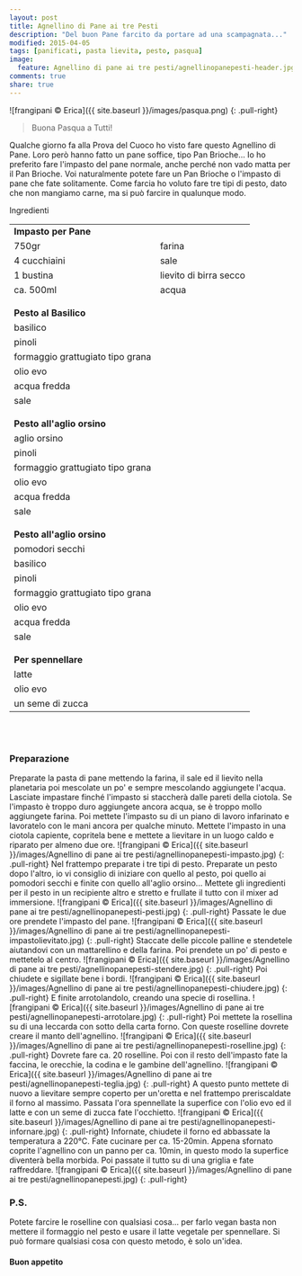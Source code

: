 ```yaml
---
layout: post
title: Agnellino di Pane ai tre Pesti
description: "Del buon Pane farcito da portare ad una scampagnata..."
modified: 2015-04-05
tags: [panificati, pasta lievita, pesto, pasqua]
image:
  feature: Agnellino di pane ai tre pesti/agnellinopanepesti-header.jpg
comments: true
share: true
---
```


![frangipani © Erica]({{ site.baseurl }}/images/pasqua.png)
{: .pull-right}

> Buona Pasqua a Tutti!

Qualche giorno fa alla Prova del Cuoco ho visto fare questo Agnellino di Pane. Loro però hanno fatto un pane soffice, tipo Pan Brioche... Io ho preferito fare l'impasto del pane normale, anche perché non vado matta per il Pan Brioche. Voi naturalmente potete fare un Pan Brioche o l'impasto di pane che fate solitamente. Come farcia ho voluto fare tre tipi di pesto, dato che non mangiamo carne, ma si può farcire in qualunque modo. 


<div class="ingredients">
  <div class="ingredients-title">Ingredienti</div>
  <table>
    <tbody>
      <tr>
        <td colspan="2"><b>Impasto per Pane</b></td>
      </tr>
      <tr>
        <td>750gr</td>
        <td>farina</td>
      </tr>
      <tr>
        <td>4 cucchiaini</td>
        <td>sale</td>
      </tr>
      <tr>
        <td>1 bustina</td>
        <td>lievito di birra secco</td>
      </tr>
      <tr>
        <td>ca. 500ml</td>
        <td>acqua</td>
      </tr>
      <tr style="height: 15px;"></tr>
      <tr>          
        <td colspan="2"><b>Pesto al Basilico</b></td>
      </tr>
      <tr>
        <td>basilico</td>
      </tr>
      <tr>      
        <td>pinoli</td>
      </tr>
      <tr>      
        <td>formaggio grattugiato tipo grana</td>
      </tr>
      <tr>
        <td>olio evo</td>
      </tr>
      <tr>
        <td>acqua fredda</td>
      </tr>
      <tr>
        <td>sale</td>
      </tr>
      <tr style="height: 15px;"></tr>
      <tr>          
        <td colspan="2"><b>Pesto all'aglio orsino</b></td>
      </tr>      
      <tr>
        <td>aglio orsino</td>
      </tr>
      <tr>      
        <td>pinoli</td>
      </tr>
      <tr>      
        <td>formaggio grattugiato tipo grana</td>
      </tr>
      <tr>
        <td>olio evo</td>
      </tr>
      <tr>
        <td>acqua fredda</td>
      </tr>
      <tr>
        <td>sale</td>
      </tr>
      <tr style="height: 15px;"></tr>
      <tr>          
        <td colspan="2"><b>Pesto all'aglio orsino</b></td>
      </tr>      
      <tr>
        <td>pomodori secchi</td>
      </tr>
      <tr>
        <td>basilico</td>
      </tr>
      <tr>      
        <td>pinoli</td>
      </tr>
      <tr>      
        <td>formaggio grattugiato tipo grana</td>
      </tr>
      <tr>
        <td>olio evo</td>
      </tr>
      <tr>
        <td>acqua fredda</td>
      </tr>
      <tr>
        <td>sale</td>
      </tr>
      <tr style="height: 15px;"></tr>
      <tr>          
        <td colspan="2"><b>Per spennellare</b></td>
      </tr>      
      <tr>
        <td>latte</td>
      </tr>
      <tr>
        <td>olio evo</td>
      </tr>
      <tr>
        <td>un seme di zucca</td>         
      </tr>
    </tbody>
  </table>
  <br></br>
</div>


<h3>
  <font color="grey">
    <i class="icon-cogs"></i>
  </font> Preparazione
</h3>

Preparate la pasta di pane mettendo la farina, il sale ed il lievito nella planetaria poi mescolate un po' e sempre mescolando aggiungete l'acqua. Lasciate impastare finché l'impasto si staccherà dalle pareti della ciotola. Se l'impasto è troppo duro aggiungete ancora acqua, se è troppo mollo aggiungete farina. Poi mettete l'impasto su di un piano di lavoro infarinato e lavoratelo con le mani ancora per qualche minuto. Mettete l'impasto in una ciotola capiente, copritela bene e mettete a lievitare in un luogo caldo e riparato per almeno due ore.
![frangipani © Erica]({{ site.baseurl }}/images/Agnellino di pane ai tre pesti/agnellinopanepesti-impasto.jpg)
{: .pull-right}
Nel frattempo preparate i tre tipi di pesto. Preparate un pesto dopo l'altro, io vi consiglio di iniziare con quello al pesto, poi quello ai pomodori secchi e finite con quello all'aglio orsino... Mettete gli ingredienti per il pesto in un recipiente altro e stretto e frullate il tutto con il mixer ad immersione.
![frangipani © Erica]({{ site.baseurl }}/images/Agnellino di pane ai tre pesti/agnellinopanepesti-pesti.jpg)
{: .pull-right}
Passate le due ore prendete l'impasto del pane.
![frangipani © Erica]({{ site.baseurl }}/images/Agnellino di pane ai tre pesti/agnellinopanepesti-impastolievitato.jpg)
{: .pull-right}
Staccate delle piccole palline e stendetele aiutandovi con un mattarellino e della farina. Poi prendete un po' di pesto e mettetelo al centro.
![frangipani © Erica]({{ site.baseurl }}/images/Agnellino di pane ai tre pesti/agnellinopanepesti-stendere.jpg)
{: .pull-right}
Poi chiudete e sigillate bene i bordi.
![frangipani © Erica]({{ site.baseurl }}/images/Agnellino di pane ai tre pesti/agnellinopanepesti-chiudere.jpg)
{: .pull-right}
E finite arrotolandolo, creando una specie di rosellina.
![frangipani © Erica]({{ site.baseurl }}/images/Agnellino di pane ai tre pesti/agnellinopanepesti-arrotolare.jpg)
{: .pull-right}
Poi mettete la rosellina su di una leccarda con sotto della carta forno. Con queste roselline dovrete creare il manto dell'agnellino.
![frangipani © Erica]({{ site.baseurl }}/images/Agnellino di pane ai tre pesti/agnellinopanepesti-roselline.jpg)
{: .pull-right}
Dovrete fare ca. 20 roselline. Poi con il resto dell'impasto fate la faccina, le orecchie, la codina e le gambine dell'agnellino.
![frangipani © Erica]({{ site.baseurl }}/images/Agnellino di pane ai tre pesti/agnellinopanepesti-teglia.jpg)
{: .pull-right}
A questo punto mettete di nuovo a lievitare sempre coperto per un'oretta e nel frattempo preriscaldate il forno al massimo. Passata l'ora spennellate la superfice con l'olio evo ed il latte e con un seme di zucca fate l'occhietto. 
![frangipani © Erica]({{ site.baseurl }}/images/Agnellino di pane ai tre pesti/agnellinopanepesti-infornare.jpg)
{: .pull-right}
Infornate, chiudete il forno ed abbassate la temperatura a 220°C. Fate cucinare per ca. 15-20min. Appena sfornato coprite l'agnellino con un panno per ca. 10min, in questo modo la superfice diventerà bella morbida. Poi passate il tutto su di una griglia e fate raffreddare.
![frangipani © Erica]({{ site.baseurl }}/images/Agnellino di pane ai tre pesti/agnellinopanepesti.jpg)
{: .pull-right}


<h3>
  <font color="#FFCC00">
    <i class="icon-lightbulb"></i>
  </font> P.S.
</h3>

Potete farcire le roselline con qualsiasi cosa... per farlo vegan basta non mettere il formaggio nel pesto e usare il latte vegetale per spennellare. Si può formare qualsiasi cosa con questo metodo, è solo un'idea.

<h4>Buon appetito
  <font color="red">
    <i class="icon-smile"></i>
  </font>
</h4>
